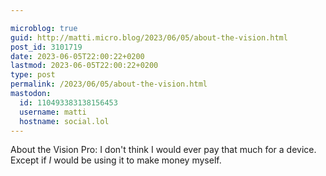 ```yaml
---

microblog: true
guid: http://matti.micro.blog/2023/06/05/about-the-vision.html
post_id: 3101719
date: 2023-06-05T22:00:22+0200
lastmod: 2023-06-05T22:00:22+0200
type: post
permalink: /2023/06/05/about-the-vision.html
mastodon:
  id: 110493383138156453
  username: matti
  hostname: social.lol
---
```

About the Vision Pro: I don't think I would ever pay that much for a device. Except if _I_ would be using it to make money myself.
